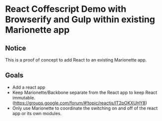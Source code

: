 React Coffescript Demo with Browserify and Gulp within existing Marionette app
==================================

## Notice
This is a proof of concept to add React to
an existing Marionette app.

## Goals
- Add a react app
- Keep Marionette/Backbone separate from the React app to keep React immutable.
  (https://groups.google.com/forum/#!topic/reactjs/lT2pOKXUHY8)
- Only use Marionette to coordinate the switching on and off
of the react app or its own modules.
